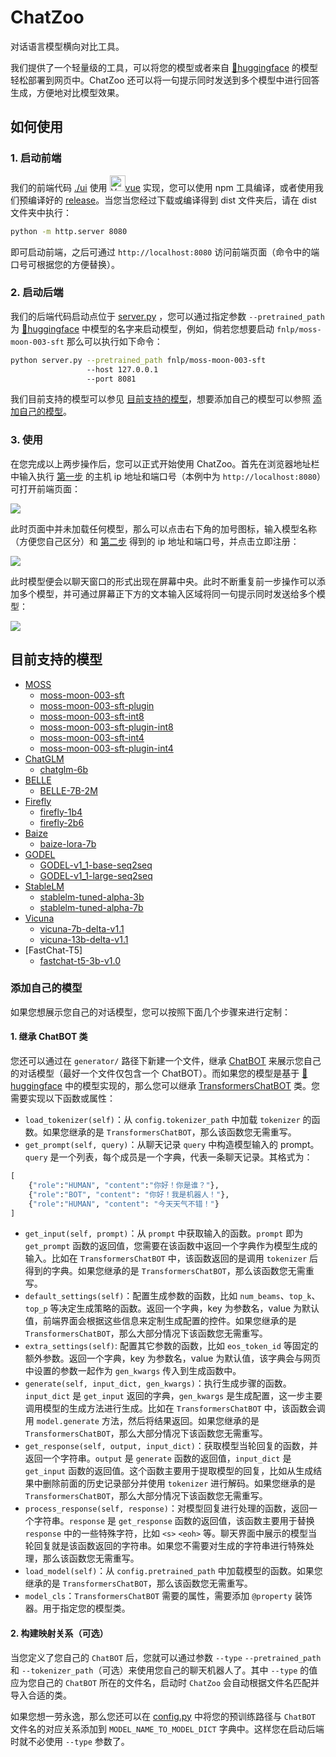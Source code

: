 # ChatZoo
对话语言模型横向对比工具。

我们提供了一个轻量级的工具，可以将您的模型或者来自 [🤗huggingface](https://huggingface.co/models) 的模型轻松部署到网页中。ChatZoo 还可以将一句提示同时发送到多个模型中进行回答生成，方便地对比模型效果。

## 如何使用

### 1. 启动前端

我们的前端代码 [./ui](https://github.com/OpenLMLab/ChatZoo/tree/main/ui) 使用 <a href="https://vuejs.org"><img width="25" src="https://vuejs.org/images/logo.png" alt="Vue logo">vue</a> 实现，您可以使用 npm 工具编译，或者使用我们预编译好的 [release](https://github.com/OpenLMLab/ChatZoo/releases)。当您当您经过下载或编译得到 dist 文件夹后，请在 dist 文件夹中执行：

```bash
python -m http.server 8080
```

即可启动前端，之后可通过 ``http://localhost:8080`` 访问前端页面（命令中的端口号可根据您的方便替换）。

### 2. 启动后端

我们的后端代码启动点位于 [server.py](https://github.com/OpenLMLab/ChatZoo/blob/main/server.py) ，您可以通过指定参数 ``--pretrained_path`` 为  [🤗huggingface](https://huggingface.co/models) 中模型的名字来启动模型，例如，倘若您想要启动 ``fnlp/moss-moon-003-sft`` 那么可以执行如下命令：

```bash
python server.py --pretrained_path fnlp/moss-moon-003-sft 
				 --host 127.0.0.1 
				 --port 8081
```

我们目前支持的模型可以参见 [目前支持的模型](#目前支持的模型)，想要添加自己的模型可以参照 [添加自己的模型](#添加自己的模型)。

### 3. 使用

在您完成以上两步操作后，您可以正式开始使用 ChatZoo。首先在浏览器地址栏中输入执行 [第一步](#1-启动前端) 的主机 ip 地址和端口号（本例中为 ``http://localhost:8080``）可打开前端页面：

![](./pics/readme1.png)

此时页面中并未加载任何模型，那么可以点击右下角的加号图标，输入模型名称（方便您自己区分）和 [第二步](#2-启动后端) 得到的 ip 地址和端口号，并点击立即注册：

![](./pics/readme2.png)

此时模型便会以聊天窗口的形式出现在屏幕中央。此时不断重复前一步操作可以添加多个模型，并可通过屏幕正下方的文本输入区域将同一句提示同时发送给多个模型：

![](./pics/readme3.png)

## 目前支持的模型

- [MOSS](https://github.com/OpenLMLab/MOSS)
    - [moss-moon-003-sft](https://huggingface.co/fnlp/moss-moon-003-sft)
    - [moss-moon-003-sft-plugin](https://huggingface.co/fnlp/moss-moon-003-sft-plugin)
    - [moss-moon-003-sft-int8](https://huggingface.co/fnlp/moss-moon-003-sft-int8)
    - [moss-moon-003-sft-plugin-int8](https://huggingface.co/fnlp/moss-moon-003-sft-plugin-int8)
    - [moss-moon-003-sft-int4](https://huggingface.co/fnlp/moss-moon-003-sft-int4)
    - [moss-moon-003-sft-plugin-int4](https://huggingface.co/fnlp/moss-moon-003-sft-plugin-int4)
- [ChatGLM](https://github.com/THUDM/ChatGLM-6B)
    - [chatglm-6b](https://huggingface.co/THUDM/chatglm-6b)
- [BELLE](https://github.com/LianjiaTech/BELLE)
    - [BELLE-7B-2M](https://huggingface.co/BelleGroup/BELLE-7B-2M)
- [Firefly](https://github.com/yangjianxin1/Firefly)
    - [firefly-1b4](https://huggingface.co/YeungNLP/firefly-1b4)
    - [firefly-2b6](https://huggingface.co/YeungNLP/firefly-2b6)
- [Baize](https://github.com/project-baize/baize-chatbot)
    - [baize-lora-7b](https://huggingface.co/project-baize/baize-lora-7B)
- [GODEL](https://github.com/microsoft/GODEL)
    - [GODEL-v1_1-base-seq2seq](https://huggingface.co/microsoft/GODEL-v1_1-base-seq2seq)
    - [GODEL-v1_1-large-seq2seq](https://huggingface.co/microsoft/GODEL-v1_1-large-seq2seq)
- [StableLM](https://github.com/Stability-AI/StableLM)
    - [stablelm-tuned-alpha-3b](https://huggingface.co/stabilityai/stablelm-tuned-alpha-3b)
    - [stablelm-tuned-alpha-7b](https://huggingface.co/stabilityai/stablelm-tuned-alpha-7b)
- [Vicuna](https://github.com/lm-sys/FastChat)
    - [vicuna-7b-delta-v1.1](https://huggingface.co/lmsys/vicuna-7b-delta-v1.1)
    - [vicuna-13b-delta-v1.1](https://huggingface.co/lmsys/vicuna-13b-delta-v1.1)
- [FastChat-T5]
    - [fastchat-t5-3b-v1.0](https://huggingface.co/lmsys/fastchat-t5-3b-v1.0)

### 添加自己的模型

如果您想展示您自己的对话模型，您可以按照下面几个步骤来进行定制：

#### 1. 继承 ChatBOT 类

您还可以通过在 `generator/` 路径下新建一个文件，继承 [ChatBOT](https://github.com/OpenLMLab/ChatZoo/blob/main/generator/chatbot.py) 来展示您自己的对话模型（最好一个文件仅包含一个 ChatBOT）。而如果您的模型是基于 [🤗huggingface](https://huggingface.co/models) 中的模型实现的，那么您可以继承 [TransformersChatBOT](https://github.com/OpenLMLab/ChatZoo/blob/main/generator/transformersbot.py) 类。您需要实现以下函数或属性：

- `load_tokenizer(self)`：从 `config.tokenizer_path` 中加载 `tokenizer` 的函数。如果您继承的是 `TransformersChatBOT`，那么该函数您无需重写。
- `get_prompt(self, query)`：从聊天记录 `query` 中构造模型输入的 prompt。`query` 是一个列表，每个成员是一个字典，代表一条聊天记录。其格式为：

```python
[
    {"role":"HUMAN", "content":"你好！你是谁？"},
    {"role":"BOT", "content": "你好！我是机器人！"},
    {"role":"HUMAN", "content": "今天天气不错！"}
]
```

- `get_input(self, prompt)`：从 `prompt` 中获取输入的函数。`prompt` 即为 `get_prompt` 函数的返回值，您需要在该函数中返回一个字典作为模型生成的输入。比如在 `TransformersChatBOT` 中，该函数返回的是调用 `tokenizer` 后得到的字典。如果您继承的是 `TransformersChatBOT`，那么该函数您无需重写。
- `default_settings(self)`：配置生成参数的函数，比如 `num_beams`、`top_k`、`top_p` 等决定生成策略的函数。返回一个字典，key 为参数名，value 为默认值，前端界面会根据这些信息来定制生成配置的控件。如果您继承的是 `TransformersChatBOT`，那么大部分情况下该函数您无需重写。
- `extra_settings(self)`: 配置其它参数的函数，比如 `eos_token_id` 等固定的额外参数。返回一个字典，key 为参数名，value 为默认值，该字典会与网页中设置的参数一起作为 `gen_kwargs` 传入到生成函数中。
- `generate(self, input_dict, gen_kwargs)`：执行生成步骤的函数。`input_dict` 是 `get_input` 返回的字典，`gen_kwargs` 是生成配置，这一步主要调用模型的生成方法进行生成。比如在 `TransformersChatBOT` 中，该函数会调用 `model.generate` 方法，然后将结果返回。如果您继承的是 `TransformersChatBOT`，那么大部分情况下该函数您无需重写。
- `get_response(self, output, input_dict)`：获取模型当轮回复的函数，并返回一个字符串。`output` 是 `generate` 函数的返回值，`input_dict` 是 `get_input` 函数的返回值。这个函数主要用于提取模型的回复，比如从生成结果中删除前面的历史记录部分并使用 `tokenizer` 进行解码。如果您继承的是 `TransformersChatBOT`，那么大部分情况下该函数您无需重写。
- `process_response(self, response)`：对模型回复进行处理的函数，返回一个字符串。`response` 是 `get_response` 函数的返回值，该函数主要用于替换 `response` 中的一些特殊字符，比如 `<s>` `<eoh>` 等。聊天界面中展示的模型当轮回复就是该函数返回的字符串。如果您不需要对生成的字符串进行特殊处理，那么该函数您无需重写。
- `load_model(self)`：从 `config.pretrained_path` 中加载模型的函数。如果您继承的是 `TransformersChatBOT`，那么该函数您无需重写。
- `model_cls`：`TransformersChatBOT` 需要的属性，需要添加 `@property` 装饰器。用于指定您的模型类。

#### 2. 构建映射关系（可选）

当您定义了您自己的 `ChatBOT` 后，您就可以通过参数 `--type` `--pretrained_path` 和 `--tokenizer_path`（可选）来使用您自己的聊天机器人了。其中 `--type` 的值应为您自己的 `ChatBOT` 所在的文件名，启动时 `ChatZoo` 会自动根据文件名匹配并导入合适的类。

如果您想一劳永逸，那么您还可以在 [config.py](https://github.com/OpenLMLab/ChatZoo/blob/main/config.py) 中将您的预训练路径与 `ChatBOT` 文件名的对应关系添加到 `MODEL_NAME_TO_MODEL_DICT` 字典中。这样您在启动后端时就不必使用 `--type` 参数了。